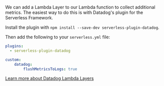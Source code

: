 We can add a Lambda Layer to our Lambda function to collect additional metrics. The easiest way to do this is with Datadog's plugin for the Serverless Framework.

Install the plugin with `npm install --save-dev serverless-plugin-datadog`.

Then add the following to your `serverless.yml` file:

```yaml
plugins:
  - serverless-plugin-datadog

custom:
	datadog:
		flushMetricsToLogs: true
```

[Learn more about Datadog Lambda Layers](https://docs.datadoghq.com/integrations/amazon_lambda/?tab=node#installing-and-using-the-datadog-layer)